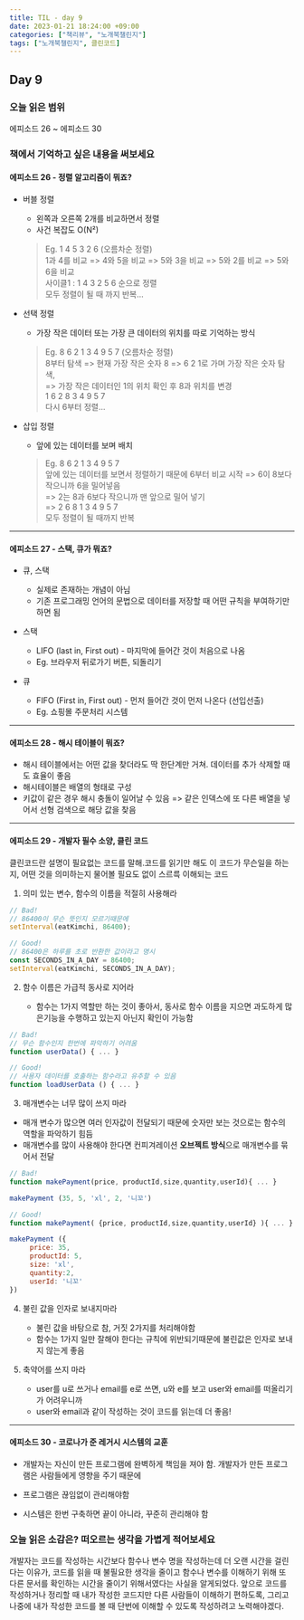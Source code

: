 ```yaml
---
title: TIL - day 9
date: 2023-01-21 18:24:00 +09:00
categories: ["책리뷰", "노개북챌린지"]
tags: ["노개북챌린지", 클린코드]
---
```


## Day 9

### 오늘 읽은 범위

에피소드 26 ~ 에피소드 30

### 책에서 기억하고 싶은 내용을 써보세요

#### 에피소드 26 - 정렬 알고리즘이 뭐죠?

- 버블 정렬

  - 왼쪽과 오른쪽 2개를 비교하면서 정렬
  - 사건 복잡도 O(N²)

  > Eg. 1 4 5 3 2 6 (오름차순 정렬)  
  > 1과 4를 비교 => 4와 5을 비교 => 5와 3을 비교 => 5와 2를 비교 => 5와 6을 비교  
  > 사이클1 : 1 4 3 2 5 6 순으로 정렬  
  > 모두 정렬이 될 때 까지 반복...

- 선택 정렬

  - 가장 작은 데이터 또는 가장 큰 데이터의 위치를 따로 기억하는 방식

  > Eg. 8 6 2 1 3 4 9 5 7 (오름차순 정렬)  
  > 8부터 탐색 => 현재 가장 작은 숫자 8 => 6 2 1로 가며 가장 작은 숫자 탐색,  
  > => 가장 작은 데이터인 1의 위치 확인 후 8과 위치를 변경  
  > 1 6 2 8 3 4 9 5 7  
  > 다시 6부터 정렬...

- 삽입 정렬

  - 앞에 있는 데이터를 보며 배치

  > Eg. 8 6 2 1 3 4 9 5 7  
  > 앞에 있는 데이터를 보면서 정렬하기 때문에 6부터 비교 시작 => 6이 8보다 작으니까 6을 밀어넣음  
  > => 2는 8과 6보다 작으니까 맨 앞으로 밀어 넣기  
  > => 2 6 8 1 3 4 9 5 7  
  > 모두 정렬이 될 때까지 반복

---

#### 에피소드 27 - 스택, 큐가 뭐죠?

- 큐, 스택

  - 실제로 존재하는 개념이 아님
  - 기존 프로그래밍 언어의 문법으로 데이터를 저장할 때 어떤 규칙을 부여하기만 하면 됨

- 스택

  - LIFO (last in, First out) - 마지막에 들어간 것이 처음으로 나옴
  - Eg. 브라우저 뒤로가기 버튼, 되돌리기

- 큐

  - FIFO (First in, First out) - 먼저 들어간 것이 먼저 나온다 (선입선출)
  - Eg. 쇼핑몰 주문처리 시스템

---

#### 에피소드 28 - 해시 테이블이 뭐죠?

- 해시 테이블에서는 어떤 값을 찾더라도 딱 한단계만 거쳐. 데이터를 추가 삭제할 때도 효율이 좋음
- 해시테이블은 배열의 형태로 구성
- 키값이 같은 경우 해시 충돌이 일어날 수 있음 => 같은 인덱스에 또 다른 배열을 넣어서 선형 검색으로 해당 값을 찾음

---

#### 에피소드 29 - 개발자 필수 소양, 클린 코드

클린코드란 설명이 필요없는 코드를 말해.코드를 읽기만 해도 이 코드가 무슨일을 하는지, 어떤 것을 의미하는지 물어볼 필요도 없이 스르륵 이해되는 코드

1. 의미 있는 변수, 함수의 이름을 적절히 사용해라

```js
// Bad!
// 86400이 무슨 뜻인지 모르기때문에
setInterval(eatKimchi, 86400);

// Good!
// 86400은 하루를 초로 반환한 값이라고 명시
const SECONDS_IN_A_DAY = 86400;
setInterval(eatKimchi, SECONDS_IN_A_DAY);
```

2. 함수 이름은 가급적 동사로 지어라

   - 함수는 1가지 역할만 하는 것이 좋아서, 동사로 함수 이름을 지으면 과도하게 많은기능을 수행하고 있는지 아닌지 확인이 가능함

```js
// Bad!
// 무슨 함수인지 한번에 파악하기 어려움
function userData() { ... }

// Good!
// 사용자 데이터를 호출하는 함수라고 유추할 수 있음
function loadUserData () { ... }
```

3. 매개변수는 너무 많이 쓰지 마라

- 매개 변수가 많으면 여러 인자값이 전달되기 때문에 숫자만 보는 것으로는 함수의 역할을 파악하기 힘듬
- 매개변수를 많이 사용해야 한다면 컨피겨레이션 **오브젝트 방식**으로 매개변수를 묶어서 전달

```js
// Bad!
function makePayment(price, productId,size,quantity,userId){ ... }

makePayment (35, 5, 'xl', 2, '니꼬')

// Good!
function makePayment( {price, productId,size,quantity,userId} ){ ... }

makePayment ({
     price: 35,
     productId: 5,
     size: 'xl',
     quantity:2,
     userId: '니꼬'
})
```

4. 불린 값을 인자로 보내지마라

   - 불린 값을 바탕으로 참, 거짓 2가지를 처리해야함
   - 함수는 1가지 일만 잘해야 한다는 규칙에 위반되기때문에 불린값은 인자로 보내지 않는게 좋음

5. 축약어를 쓰지 마라

   - user를 u로 쓰거나 email를 e로 쓰면, u와 e를 보고 user와 email를 떠올리기가 어려우니까
   - user와 email과 같이 작성하는 것이 코드를 읽는데 더 좋음!

---

#### 에피소드 30 - 코로나가 준 레거시 시스템의 교훈

- 개발자는 자신이 만든 프로그램에 완벽하게 책임을 져야 함. 개발자가 만든 프로그램은 사람들에게 영향을 주기 때문에

- 프로그램은 끊임없이 관리해야함

- 시스템은 한번 구축하면 끝이 아니라, 꾸준히 관리해야 함

### 오늘 읽은 소감은? 떠오르는 생각을 가볍게 적어보세요

개발자는 코드를 작성하는 시간보다 함수나 변수 명을 작성하는데 더 오랜 시간을 걸린다는 이유가, 코드를 읽을 때 불필요한 생각을 줄이고 함수나 변수를 이해하기 위해 또 다른 문서를 확인하는 시간을 줄이기 위해서였다는 사실을 알게되었다. 앞으로 코드를 작성하거나 정리할 때 내가 작성한 코드지만 다른 사람들이 이해하기 편하도록, 그리고 나중에 내가 작성한 코드를 볼 때 단번에 이해할 수 있도록 작성하려고 노력해야겠다.
